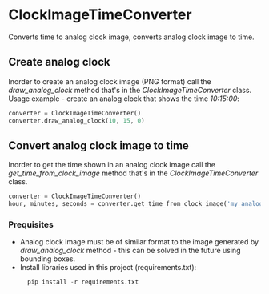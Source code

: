 # ClockImageTimeConverter
Converts time to analog clock image, converts analog clock image to time.

## Create analog clock
Inorder to create an analog clock image (PNG format) call the *draw_analog_clock* method that's in the *ClockImageTimeConverter* class.
Usage example - create an analog clock that shows the time _10:15:00_:
```python
converter = ClockImageTimeConverter()
converter.draw_analog_clock(10, 15, 0)
```
## Convert analog clock image to time
Inorder to get the time shown in an analog clock image call the *get_time_from_clock_image* method that's in the *ClockImageTimeConverter* class.
```python
converter = ClockImageTimeConverter()
hour, minutes, seconds = converter.get_time_from_clock_image('my_analog_clock.png')
```
### Prequisites
- Analog clock image must be of similar format to the image generated by *draw_analog_clock* method - this can be solved in the future using bounding boxes.
- Install libraries used in this project (requirements.txt):
  ```python
    pip install -r requirements.txt
  ```
